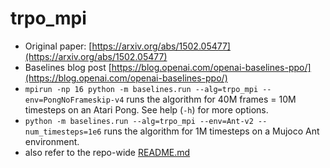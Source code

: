 # trpo\_mpi

* Original paper: [https://arxiv.org/abs/1502.05477](https://arxiv.org/abs/1502.05477)
* Baselines blog post [https://blog.openai.com/openai-baselines-ppo/](https://blog.openai.com/openai-baselines-ppo/)
* `mpirun -np 16 python -m baselines.run --alg=trpo_mpi --env=PongNoFrameskip-v4` runs the algorithm for 40M frames = 10M timesteps on an Atari Pong. See help \(`-h`\) for more options.
* `python -m baselines.run --alg=trpo_mpi --env=Ant-v2 --num_timesteps=1e6` runs the algorithm for 1M timesteps on a Mujoco Ant environment. 
* also refer to the repo-wide [README.md](../#training-models)

